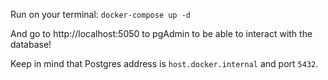 
Run on your terminal: `docker-compose up -d`

And go to http://localhost:5050 to pgAdmin to be able to interact with the database!

Keep in mind that Postgres address is `host.docker.internal` and port `5432`.
